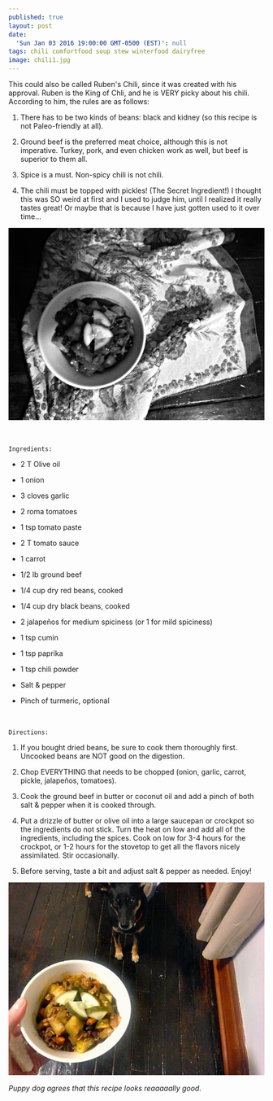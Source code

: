 ```yaml
---
published: true
layout: post
date:
  'Sun Jan 03 2016 19:00:00 GMT-0500 (EST)': null
tags: chili comfortfood soup stew winterfood dairyfree
image: chili1.jpg
---
```

This could also be called Ruben's Chili, since it was created with his approval. Ruben is the King of Chli, and he is VERY picky about his chili. According to him, the rules are as follows:

1. There has to be two kinds of beans: black and kidney (so this recipe is not Paleo-friendly at all).

2. Ground beef is the preferred meat choice, although this is not imperative. Turkey, pork, and even chicken work as well, but beef is superior to them all.

3. Spice is a must. Non-spicy chili is not chili.

4. The chili must be topped with pickles! (The Secret Ingredient!) I thought this was SO weird at first and I used to judge him, until I realized it really tastes great! Or maybe that is because I have just gotten used to it over time...





![b&w.jpg](/content/b-w.jpg)





<br>

	Ingredients:

* 2 T Olive oil

* 1 onion

* 3 cloves garlic

* 2 roma tomatoes

* 1 tsp tomato paste

* 2 T tomato sauce

* 1 carrot

* 1/2 lb ground beef

* 1/4 cup dry red beans, cooked

* 1/4 cup dry black beans, cooked

* 2 jalapeños for medium spiciness (or 1 for mild spiciness) 

* 1 tsp cumin

* 1 tsp paprika

* 1 tsp chili powder

* Salt & pepper

* Pinch of turmeric, optional

<br>

	Directions:

1. If you bought dried beans, be sure to cook them thoroughly first. Uncooked beans are NOT good on the digestion.

2. Chop EVERYTHING that needs to be chopped (onion, garlic, carrot, pickle, jalapeños, tomatoes). 

3. Cook the ground beef in butter or coconut oil and add a pinch of both salt & pepper when it is cooked through.

4. Put a drizzle of butter or olive oil into a large saucepan or crockpot so the ingredients do not stick. Turn the heat on low and add all of the ingredients, including the spices. Cook on low for 3-4 hours for the crockpot, or 1-2 hours for the stovetop to get all the flavors nicely assimilated. Stir occasionally. 

5. Before serving, taste a bit and adjust salt & pepper as needed. Enjoy!



![chili2.jpg](/content/chili2.jpg)

*Puppy dog agrees that this recipe looks reaaaaally good.*
